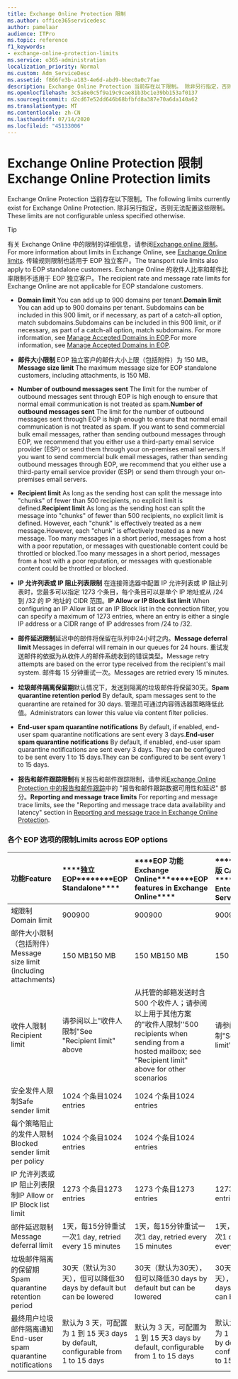 ```yaml
---
title: Exchange Online Protection 限制
ms.author: office365servicedesc
author: pamelaar
audience: ITPro
ms.topic: reference
f1_keywords:
- exchange-online-protection-limits
ms.service: o365-administration
localization_priority: Normal
ms.custom: Adm_ServiceDesc
ms.assetid: f866fe3b-a183-4e6d-abd9-bbec0a0c7fae
description: Exchange Online Protection 当前存在以下限制。 除非另行指定，否则无法配置这些限制。
ms.openlocfilehash: 3c5a8e0c5f9a19c9cae81b3bc1e39bb153af0137
ms.sourcegitcommit: d2cd67e52dd646b68bfbfd8a387e70a6da140a62
ms.translationtype: MT
ms.contentlocale: zh-CN
ms.lasthandoff: 07/14/2020
ms.locfileid: "45133006"
---
```

# <a name="exchange-online-protection-limits"></a><span data-ttu-id="e9bc9-104">Exchange Online Protection 限制</span><span class="sxs-lookup"><span data-stu-id="e9bc9-104">Exchange Online Protection limits</span></span>

<span data-ttu-id="e9bc9-105">Exchange Online Protection 当前存在以下限制。</span><span class="sxs-lookup"><span data-stu-id="e9bc9-105">The following limits currently exist for Exchange Online Protection.</span></span> <span data-ttu-id="e9bc9-106">除非另行指定，否则无法配置这些限制。</span><span class="sxs-lookup"><span data-stu-id="e9bc9-106">These limits are not configurable unless specified otherwise.</span></span> 
  
> [!TIP]
> <span data-ttu-id="e9bc9-107">有关 Exchange Online 中的限制的详细信息，请参阅[Exchange online 限制](../exchange-online-service-description/exchange-online-limits.md)。</span><span class="sxs-lookup"><span data-stu-id="e9bc9-107">For more information about limits in Exchange Online, see [Exchange Online limits](../exchange-online-service-description/exchange-online-limits.md).</span></span> <span data-ttu-id="e9bc9-108">传输规则限制也适用于 EOP 独立客户。</span><span class="sxs-lookup"><span data-stu-id="e9bc9-108">The transport rule limits also apply to EOP standalone customers.</span></span> <span data-ttu-id="e9bc9-109">Exchange Online 的收件人比率和邮件比率限制不适用于 EOP 独立客户。</span><span class="sxs-lookup"><span data-stu-id="e9bc9-109">The recipient rate and message rate limits for Exchange Online are not applicable for EOP standalone customers.</span></span> 
  
- <span data-ttu-id="e9bc9-110">**Domain limit** You can add up to 900 domains per tenant.</span><span class="sxs-lookup"><span data-stu-id="e9bc9-110">**Domain limit** You can add up to 900 domains per tenant.</span></span> <span data-ttu-id="e9bc9-111">Subdomains can be included in this 900 limit, or if necessary, as part of a catch-all option, match subdomains.</span><span class="sxs-lookup"><span data-stu-id="e9bc9-111">Subdomains can be included in this 900 limit, or if necessary, as part of a catch-all option, match subdomains.</span></span> <span data-ttu-id="e9bc9-112">For more information, see [Manage Accepted Domains in EOP](https://go.microsoft.com/fwlink/p/?LinkId=282239).</span><span class="sxs-lookup"><span data-stu-id="e9bc9-112">For more information, see [Manage Accepted Domains in EOP](https://go.microsoft.com/fwlink/p/?LinkId=282239).</span></span>
    
- <span data-ttu-id="e9bc9-113">**邮件大小限制** EOP 独立客户的邮件大小上限（包括附件）为 150 MB。</span><span class="sxs-lookup"><span data-stu-id="e9bc9-113">**Message size limit** The maximum message size for EOP standalone customers, including attachments, is 150 MB.</span></span> 
    
- <span data-ttu-id="e9bc9-114">**Number of outbound messages sent** The limit for the number of outbound messages sent through EOP is high enough to ensure that normal email communication is not treated as spam.</span><span class="sxs-lookup"><span data-stu-id="e9bc9-114">**Number of outbound messages sent** The limit for the number of outbound messages sent through EOP is high enough to ensure that normal email communication is not treated as spam.</span></span> <span data-ttu-id="e9bc9-115">If you want to send commercial bulk email messages, rather than sending outbound messages through EOP, we recommend that you either use a third-party email service provider (ESP) or send them through your on-premises email servers.</span><span class="sxs-lookup"><span data-stu-id="e9bc9-115">If you want to send commercial bulk email messages, rather than sending outbound messages through EOP, we recommend that you either use a third-party email service provider (ESP) or send them through your on-premises email servers.</span></span> 
    
- <span data-ttu-id="e9bc9-116">**Recipient limit** As long as the sending host can split the message into "chunks" of fewer than 500 recipients, no explicit limit is defined.</span><span class="sxs-lookup"><span data-stu-id="e9bc9-116">**Recipient limit** As long as the sending host can split the message into "chunks" of fewer than 500 recipients, no explicit limit is defined.</span></span> <span data-ttu-id="e9bc9-117">However, each "chunk" is effectively treated as a new message.</span><span class="sxs-lookup"><span data-stu-id="e9bc9-117">However, each "chunk" is effectively treated as a new message.</span></span> <span data-ttu-id="e9bc9-118">Too many messages in a short period, messages from a host with a poor reputation, or messages with questionable content could be throttled or blocked.</span><span class="sxs-lookup"><span data-stu-id="e9bc9-118">Too many messages in a short period, messages from a host with a poor reputation, or messages with questionable content could be throttled or blocked.</span></span> 
    
- <span data-ttu-id="e9bc9-119">**IP 允许列表或 IP 阻止列表限制** 在连接筛选器中配置 IP 允许列表或 IP 阻止列表时，您最多可以指定 1273 个条目，每个条目可以是单个 IP 地址或从 /24 到 /32 的 IP 地址的 CIDR 范围。</span><span class="sxs-lookup"><span data-stu-id="e9bc9-119">**IP Allow or IP Block list limit** When configuring an IP Allow list or an IP Block list in the connection filter, you can specify a maximum of 1273 entries, where an entry is either a single IP address or a CIDR range of IP addresses from /24 to /32.</span></span> 
    
- <span data-ttu-id="e9bc9-120">**邮件延迟限制**延迟中的邮件将保留在队列中24小时之内。</span><span class="sxs-lookup"><span data-stu-id="e9bc9-120">**Message deferral limit** Messages in deferral will remain in our queues for 24 hours.</span></span> <span data-ttu-id="e9bc9-121">重试发送邮件的依据为从收件人的邮件系统收到的错误类型。</span><span class="sxs-lookup"><span data-stu-id="e9bc9-121">Message retry attempts are based on the error type received from the recipient's mail system.</span></span> <span data-ttu-id="e9bc9-122">邮件每 15 分钟重试一次。</span><span class="sxs-lookup"><span data-stu-id="e9bc9-122">Messages are retried every 15 minutes.</span></span> 
    
- <span data-ttu-id="e9bc9-123">**垃圾邮件隔离保留期**默认情况下，发送到隔离的垃圾邮件将保留30天。</span><span class="sxs-lookup"><span data-stu-id="e9bc9-123">**Spam quarantine retention period** By default, spam messages sent to the quarantine are retained for 30 days.</span></span> <span data-ttu-id="e9bc9-124">管理员可通过内容筛选器策略降低此值。</span><span class="sxs-lookup"><span data-stu-id="e9bc9-124">Administrators can lower this value via content filter policies.</span></span> 
    
- <span data-ttu-id="e9bc9-125">**End-user spam quarantine notifications** By default, if enabled, end-user spam quarantine notifications are sent every 3 days.</span><span class="sxs-lookup"><span data-stu-id="e9bc9-125">**End-user spam quarantine notifications** By default, if enabled, end-user spam quarantine notifications are sent every 3 days.</span></span> <span data-ttu-id="e9bc9-126">They can be configured to be sent every 1 to 15 days.</span><span class="sxs-lookup"><span data-stu-id="e9bc9-126">They can be configured to be sent every 1 to 15 days.</span></span> 
    
- <span data-ttu-id="e9bc9-127">**报告和邮件跟踪限制**有关报告和邮件跟踪限制，请参阅[Exchange Online Protection 中的报告和邮件跟踪](https://go.microsoft.com/fwlink/?LinkId=394248)中的 "报告和邮件跟踪数据可用性和延迟" 部分。</span><span class="sxs-lookup"><span data-stu-id="e9bc9-127">**Reporting and message trace limits** For reporting and message trace limits, see the "Reporting and message trace data availability and latency" section in [Reporting and message trace in Exchange Online Protection](https://go.microsoft.com/fwlink/?LinkId=394248).</span></span>
    
### <a name="limits-across-eop-options"></a><span data-ttu-id="e9bc9-128">各个 EOP 选项的限制</span><span class="sxs-lookup"><span data-stu-id="e9bc9-128">Limits across EOP options</span></span>

|<span data-ttu-id="e9bc9-129">**功能**</span><span class="sxs-lookup"><span data-stu-id="e9bc9-129">**Feature**</span></span>|<span data-ttu-id="e9bc9-130">\*\*\*\*独立 EOP\*\*\*\*</span><span class="sxs-lookup"><span data-stu-id="e9bc9-130">\*\*\*\*EOP Standalone\*\*\*\*</span></span>|<span data-ttu-id="e9bc9-131">\*\*\*\*EOP 功能Exchange Online\*\*\*\*</span><span class="sxs-lookup"><span data-stu-id="e9bc9-131">\*\*\*\*EOP features in Exchange Online\*\*\*\*</span></span>|<span data-ttu-id="e9bc9-132">\*\*\*\*Exchange 企业版 CAL 带服务\*\*\*\*</span><span class="sxs-lookup"><span data-stu-id="e9bc9-132">\*\*\*\*Exchange Enterprise CAL with Services\*\*\*\*</span></span>|
|:-----|:-----|:-----|:-----|
|<span data-ttu-id="e9bc9-133">域限制</span><span class="sxs-lookup"><span data-stu-id="e9bc9-133">Domain limit</span></span>  <br/> |<span data-ttu-id="e9bc9-134">900</span><span class="sxs-lookup"><span data-stu-id="e9bc9-134">900</span></span>  <br/> |<span data-ttu-id="e9bc9-135">900</span><span class="sxs-lookup"><span data-stu-id="e9bc9-135">900</span></span>  <br/> |<span data-ttu-id="e9bc9-136">900</span><span class="sxs-lookup"><span data-stu-id="e9bc9-136">900</span></span>  <br/> |
|<span data-ttu-id="e9bc9-137">邮件大小限制（包括附件）</span><span class="sxs-lookup"><span data-stu-id="e9bc9-137">Message size limit (including attachments)</span></span>  <br/> |<span data-ttu-id="e9bc9-138">150 MB</span><span class="sxs-lookup"><span data-stu-id="e9bc9-138">150 MB</span></span>  <br/> |<span data-ttu-id="e9bc9-139">150 MB</span><span class="sxs-lookup"><span data-stu-id="e9bc9-139">150 MB</span></span>  <br/> |<span data-ttu-id="e9bc9-140">150 MB</span><span class="sxs-lookup"><span data-stu-id="e9bc9-140">150 MB</span></span>  <br/> |
|<span data-ttu-id="e9bc9-141">收件人限制</span><span class="sxs-lookup"><span data-stu-id="e9bc9-141">Recipient limit</span></span>  <br/> |<span data-ttu-id="e9bc9-142">请参阅以上"收件人限制"</span><span class="sxs-lookup"><span data-stu-id="e9bc9-142">See "Recipient limit" above</span></span>  <br/> |<span data-ttu-id="e9bc9-143">从托管的邮箱发送时含 500 个收件人；请参阅以上用于其他方案的"收件人限制''</span><span class="sxs-lookup"><span data-stu-id="e9bc9-143">500 recipients when sending from a hosted mailbox; see "Recipient limit" above for other scenarios</span></span>  <br/> |<span data-ttu-id="e9bc9-144">请参阅以上"收件人限制"</span><span class="sxs-lookup"><span data-stu-id="e9bc9-144">See "Recipient limit" above</span></span>  <br/> |
|<span data-ttu-id="e9bc9-145">安全发件人限制</span><span class="sxs-lookup"><span data-stu-id="e9bc9-145">Safe sender limit</span></span>  <br/> |<span data-ttu-id="e9bc9-146">1024 个条目</span><span class="sxs-lookup"><span data-stu-id="e9bc9-146">1024 entries</span></span>  <br/> |<span data-ttu-id="e9bc9-147">1024 个条目</span><span class="sxs-lookup"><span data-stu-id="e9bc9-147">1024 entries</span></span>  <br/> ||
|<span data-ttu-id="e9bc9-148">每个策略阻止的发件人限制</span><span class="sxs-lookup"><span data-stu-id="e9bc9-148">Blocked sender limit per policy</span></span>  <br/> |<span data-ttu-id="e9bc9-149">1024 个条目</span><span class="sxs-lookup"><span data-stu-id="e9bc9-149">1024 entries</span></span>  <br/> |<span data-ttu-id="e9bc9-150">1024 个条目</span><span class="sxs-lookup"><span data-stu-id="e9bc9-150">1024 entries</span></span>  <br/> ||
|<span data-ttu-id="e9bc9-151">IP 允许列表或 IP 阻止列表限制</span><span class="sxs-lookup"><span data-stu-id="e9bc9-151">IP Allow or IP Block list limit</span></span>  <br/> |<span data-ttu-id="e9bc9-152">1273 个条目</span><span class="sxs-lookup"><span data-stu-id="e9bc9-152">1273 entries</span></span>  <br/> |<span data-ttu-id="e9bc9-153">1273 个条目</span><span class="sxs-lookup"><span data-stu-id="e9bc9-153">1273 entries</span></span>  <br/> |<span data-ttu-id="e9bc9-154">1273 个条目</span><span class="sxs-lookup"><span data-stu-id="e9bc9-154">1273 entries</span></span>  <br/> |
|<span data-ttu-id="e9bc9-155">邮件延迟限制</span><span class="sxs-lookup"><span data-stu-id="e9bc9-155">Message deferral limit</span></span>  <br/> |<span data-ttu-id="e9bc9-156">1天，每15分钟重试一次</span><span class="sxs-lookup"><span data-stu-id="e9bc9-156">1 day, retried every 15 minutes</span></span>  <br/> |<span data-ttu-id="e9bc9-157">1天，每15分钟重试一次</span><span class="sxs-lookup"><span data-stu-id="e9bc9-157">1 day, retried every 15 minutes</span></span>  <br/> |<span data-ttu-id="e9bc9-158">1天，每15分钟重试一次</span><span class="sxs-lookup"><span data-stu-id="e9bc9-158">1 day, retried every 15 minutes</span></span>  <br/> |
|<span data-ttu-id="e9bc9-159">垃圾邮件隔离的保留期</span><span class="sxs-lookup"><span data-stu-id="e9bc9-159">Spam quarantine retention period</span></span>  <br/> |<span data-ttu-id="e9bc9-160">30天（默认为30天），但可以降低</span><span class="sxs-lookup"><span data-stu-id="e9bc9-160">30 days by default but can be lowered</span></span>  <br/> |<span data-ttu-id="e9bc9-161">30天（默认为30天），但可以降低</span><span class="sxs-lookup"><span data-stu-id="e9bc9-161">30 days by default but can be lowered</span></span>  <br/> |<span data-ttu-id="e9bc9-162">30天（默认为30天），但可以降低</span><span class="sxs-lookup"><span data-stu-id="e9bc9-162">30 days by default but can be lowered</span></span>  <br/> |
|<span data-ttu-id="e9bc9-163">最终用户垃圾邮件隔离通知</span><span class="sxs-lookup"><span data-stu-id="e9bc9-163">End-user spam quarantine notifications</span></span>  <br/> |<span data-ttu-id="e9bc9-164">默认为 3 天，可配置为 1 到 15 天</span><span class="sxs-lookup"><span data-stu-id="e9bc9-164">3 days by default, configurable from 1 to 15 days</span></span>  <br/> |<span data-ttu-id="e9bc9-165">默认为 3 天，可配置为 1 到 15 天</span><span class="sxs-lookup"><span data-stu-id="e9bc9-165">3 days by default, configurable from 1 to 15 days</span></span>  <br/> |<span data-ttu-id="e9bc9-166">默认为 3 天，可配置为 1 到 15 天</span><span class="sxs-lookup"><span data-stu-id="e9bc9-166">3 days by default, configurable from 1 to 15 days</span></span>  <br/> |
   

